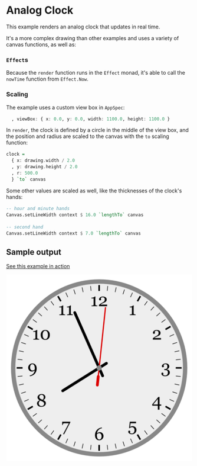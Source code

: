 # Analog Clock

This example renders an analog clock that updates in real time.

It's a more complex drawing than other examples and uses a variety of canvas functions, as well as:

### `Effect`s

Because the `render` function runs in the `Effect` monad, it's able to call the `nowTime` function from `Effect.Now`.

### Scaling

The example uses a custom view box in `AppSpec`:

```purescript
  , viewBox: { x: 0.0, y: 0.0, width: 1100.0, height: 1100.0 }
```

In `render`, the clock is defined by a circle in the middle of the view box, and the position and radius are scaled to the canvas with the `to` scaling function:

```purescript
clock =
  { x: drawing.width / 2.0
  , y: drawing.height / 2.0
  , r: 500.0
  } `to` canvas
```

Some other values are scaled as well, like the thicknesses of the clock's hands:

```purescript
-- hour and minute hands
Canvas.setLineWidth context $ 16.0 `lengthTo` canvas

-- second hand
Canvas.setLineWidth context $ 7.0 `lengthTo` canvas
```

## Sample output

[See this example in action](https://smilack.github.io/purescript-gesso/examples/analog-clock/dist/)

![Screenshot of analog clock displaying 7:56:01](analog-clock.png)
